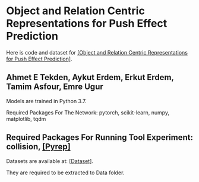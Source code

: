 # Object and Relation Centric Representations for Push Effect Prediction

Here is code and dataset for [[Object and Relation Centric Representations for Push Effect Prediction]](https://fzaero.github.io/push_learning/).

Ahmet E Tekden, Aykut Erdem, Erkut Erdem, Tamim Asfour, Emre Ugur
----

Models are trained in Python 3.7.

Required Packages For The Network:
pytorch, scikit-learn, numpy, matplotlib, tqdm

Required Packages For Running Tool Experiment:
collision, [[Pyrep]](https://github.com/stepjam/PyRep/)
----

Datasets are available at: [[Dataset]](https://drive.google.com/file/d/1-6a39c4p7G5NqVpyZIS6Xb88lLmh2RrS/view?usp=sharing).

They are required to be extracted to Data folder.
